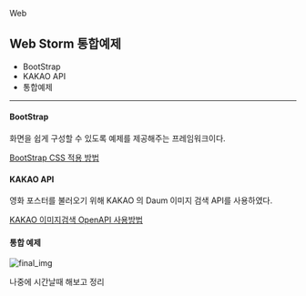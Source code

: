 Web

## Web Storm 통합예제

- BootStrap
- KAKAO API
- 통합예제

---



#### BootStrap

화면을 쉽게 구성할 수 있도록 예제를 제공해주는 프레임워크이다.

[BootStrap CSS 적용 방법](https://csora2.tistory.com/36) 



#### KAKAO API

영화 포스터를 불러오기 위해 KAKAO 의 Daum 이미지 검색 API를 사용하였다.

[KAKAO 이미지검색 OpenAPI 사용방법](https://csora2.tistory.com/37) 



#### 통합 예제

![final_img](https://user-images.githubusercontent.com/52309288/153413993-23c29017-5562-4137-8545-a2e84416cf60.png)

나중에 시간날때 해보고 정리

